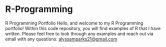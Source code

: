 # R-Programming
R Programming Portfolio
Hello, and welcome to my R Programming portfolio! Within this code repository, you will find examples of R that I have written. Please feel free to look through any examples and reach out via email with any questions: alyssamparks21@gmail.com
